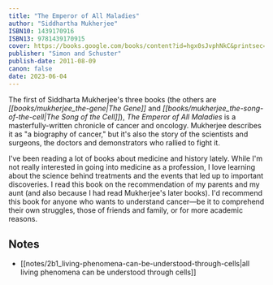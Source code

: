 ```yaml
---
title: "The Emperor of All Maladies"
author: "Siddhartha Mukherjee"
ISBN10: 1439170916
ISBN13: 9781439170915
cover: https://books.google.com/books/content?id=hgx0sJvphNkC&printsec=frontcover&img=1&zoom=1&edge=curl&source=gbs_api
publisher: "Simon and Schuster"
publish-date: 2011-08-09
canon: false
date: 2023-06-04
---
```


The first of Siddharta Mukherjee's three books (the others are *[[books/mukherjee_the-gene|The Gene]]* and *[[books/mukherjee_the-song-of-the-cell|The Song of the Cell]]*), *The Emperor of All Maladies* is a masterfully-written chronicle of cancer and oncology.
Mukherjee describes it as "a biography of cancer," but it's also the story of the scientists and surgeons, the doctors and demonstrators who rallied to fight it.

I've been reading a lot of books about medicine and history lately.
While I'm not really interested in going into medicine as a profession, I love learning about the science behind treatments and the events that led up to important discoveries.
I read this book on the recommendation of my parents and my aunt (and also because I had read Mukherjee's later books).
I'd recommend this book for anyone who wants to understand cancer—be it to comprehend their own struggles, those of friends and family, or for more academic reasons.

## Notes
- [[notes/2b1_living-phenomena-can-be-understood-through-cells|all living phenomena can be understood through cells]]